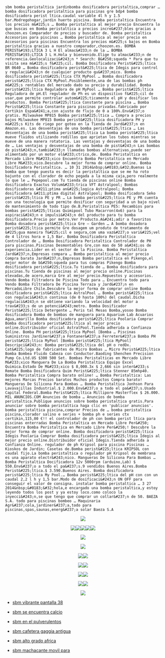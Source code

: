 
```
sbm bomba peristaltica jardinbomba dosificadora peristaltica,comprar … bomba dosificadora peristaltica para piscinas gre bdp4 bomba dosificadora perist ltica.caudal variable 4l h y 1.5 bar.Modregohogar,jardin huerto piscina. Bomba peristaltica Encuentra los precios m&#225;s … Bomba peristaltica al mejor precio Encuentra lo que buscas en Bomba peristaltica a precios incre&#237;bles gracias a choozen.es Comparador de precios y buscador de. Bomba peristaltica Accesorios para piscinas … Bomba peristaltica al mejor precio en Accesorios para piscinas Encuentra los precios m&#225;s bajos en Bomba peristaltica gracias a nuestro comparador,choozen.es. BOMBA PERIST&#193;LTICA 3 L H El almac&#233;n de la … BOMBA PERIST&#193;LTICA 3 L H.Hola y bienvenido.Elige tu almac&#233;n de referencia.Geolocalizaci&#243;n * Search: B&#250;squeda * Para que tu visita sea m&#225;s f&#225;cil. Bomba Dosificadora Perist&#225;ltica BR 0640 … Bomba dosificadora perist&#225;ltica de Idegis para control y regulaci&#243;n de cualquier producto qu&#237;mico. Bomba dosificadora perist&#225;ltica CTX MyPool … Bomba dosificadora perist&#225;ltica CTX MyPool.Posiblemente,una de las bombas ph m&#225;s rentables del mercado dado su precio y durabilidad. Bomba perist&#225;ltica Reguladora de pH MyPool … Bomba perist&#225;ltica Reguladora de pH.El regulador de Ph es un dispositivo f&#225;cil de usar,que permite controlar autom&#225;ticamente el pH y dosificar los productos. Bomba Perist&#225;ltica Constante para piscina … Bomba Perist&#225;ltica Constante para piscinas privadas.fabricado por Certikin Espa&#241;a,con ajuste de flujo de 0 a 100%.Env&#237;o gratis. Milwaukee MP815 Bomba perist&#225;ltica … Compra a precios bajos Milwaukee MP815 Bomba perist&#225;ltica dosificadora PH y m&#225;s Kits de riego por goteo en la Tienda de Jard&#237;n en Amazon.es. Las desventajas de una bomba perist&#225;ltica … Las desventajas de una bomba perist&#225;ltica La bomba perist&#225;ltica mueve fluidos utilizando rodillos que aprietan los tubos mientras se mueve de una manera rotatoria. Las ventajas y desventajas de una bomba de … Las ventajas y desventajas de una bomba de pist&#243;n Las bombas de pist&#243;n,tambi&#233;n llamadas bombas alternativas,puede ser alimentado por un motor el&#233;ctrico,de. Bomba Peristaltica en Mercado Libre M&#233;xico Encuentra Bomba Peristaltica en Mercado Libre M&#233;xico.Descubre la mejor forma de comprar online. Bomba Dosificadora Peristaltica. … 10 31 2014&nbsp;&#0183;&#32;Buenas La bomba que tengo puesta es decir la peristaltica que se me ha roto bajunto con el clorador de echo pegada a la misma caja,pero realmente lo que le … Pepepool.com Tu tienda de piscinas online Bomba dosificadora Exactus Volum&#233;trica VFT Astralpool; Bombas dosificadoras &#211;ptima an&#225;logica Astralpool; Bomba dosificadora &#211;ptima digital Astralpool; Bomba dosificadora Seko perist&#225;ltica PE y PR … La bomba perist&#225;ltica PE y PR cuenta con una tecnologia que permite dosificar con seguridad a un bajo nivel de mantenimiento de todo tipo de.B.Peristaltica PE5: Recambios para bombas perist&#225;lticas Quimipool Tubo Macarron(4x6) para la aspiraci&#243;n e impulsi&#243;n del producto para tu bomba dosificadora.Precio por metro.Ver Producto.A&#241;adir a favoritos Bomba dosadora perist&#225;ltica Gre — Garden … A bomba dosadora perist&#225;ltica permite Gre dosagem um produto de tratamento de &#225;gua maneira f&#225;cil e segura,com uma vaz&#227;o vari&#225;vel de 4 litros hora e 1,5 Bar. Bomba Dosificadora Peristaltica Controlador de … Bomba Dosificadora Peristaltica Controlador de PH para piscinas.Piscinas Desmontables Gre,con mas de 50 a&#241;os de experiencia.Lider en el sector de la Piscina. Bomba Peristaltica Jard&#237;n,Empresas compara … Bomba peristaltica al mejor precio Compra barato Jard&#237;n,Empresas Bomba peristaltica en Pikengo,el mejor motor de b&#250;squeda para tus compras Pikengo Bomba dosificadora perist&#225;ltica.Tu tienda de … Bomba dosificadora para piscinas.Tu tienda de piscinas al mejor precio online.Piscinas elevadas,de acero,marca Gre al mejor precio.Repuestos y accesorios. Vendo Bomba Filtradora De Piscina Todo para … Encuentra todo para Vendo Bomba Filtradora De Piscina Terraza y Jard&#237;n en MercadoLibre Chile.Descubre la mejor forma de comprar online Bomba dosificadora perist&#225;ltica AstralPool … Bomba perist&#225;ltica con regulaci&#243;n continua (de 0 hasta 100%) del caudal.Dicha regulaci&#243;n se obtiene variando la velocidad del motor a trav&#233;s de un potenci&#243;metro. Bomba Dosificador Perist&#225;ltica Detergente … Peris tal Mesas Bomba,yosoo Bomba dosificadora Bomba de bombas de manguera para Aquarium Lab Acuarios Agua,amarillo Bomba dosificadora perist&#225;ltica Poolaria Comprar Bomba dosificadora perist&#225;ltica al mejor precio online.Distribuidor oficial AstralPool.Tienda adherida a Confianza Online. Bomba PH perist&#225;ltica MyPool [Bomba … Piscinas Suministros Jardiner&#237;a Fontaner&#237;a Ferreter&#237;a Bomba PH perist&#225;ltica MyPool [Bomba perist&#225;ltica MyPool] Descripci&#243;n: Bomba perist&#225;ltica del pH o redOx. Cat&#225;logo de fabricantes de Micro Bombas … Micro Perist&#225;ltica Bomba Bombea Fluido Cabeza con Conductor.Baoding Shenchen Precision Pump Co.Ltd.US $300 500 Set. Bombas Peristalticas en Mercado Libre M&#233;xico Manguera De La Bomba Peristaltica Equipo Excel Quimica.Estado De M&#233;xico $ 8,000.3x $ 2,666 sin inter&#233;s Remate Bomba Dosificadora Quim Perist&#225;ltica Stenner 85mhp40. Bomba Peristaltica Compra barato online! … Bomba Peristaltica: Las mejores Marcas Precios baratos Muchos productos Compra barato! Mangueras De Silicona Para Bombas … Bomba Peristaltica Jonhson Para Lavavajillas Industrial.$ 2.000.Env&#237;o a todo el pa&#237;s.Usado Capital Federal.Bomba Perist&#225;ltica Millipore Masterflex $ 26.000. MIL ANUNCIOS.COM Anuncios de bomba … Anuncios de bomba peristaltica.Publique anuncios sobre bomba peristaltica gratis.Para anunciar sobre bomba peristaltica haga clic en 'publicar anuncios'. bomba peristaltica piscina,comprar Precios de … bomba peristaltica piscina,clorador salino e series + bomba ph e series ctx certikin,115,00 €!! el controlador de ph con bomba perist ltica para piscinas enterradas Bomba Peristaltica en Mercado Libre Per&#250; Encuentra Bomba Peristaltica en Mercado Libre Per&#250;! Descubre la mejor forma de comprar online. Bomba dosificadora perist&#225;ltica Idegis Poolaria Comprar Bomba dosificadora perist&#225;ltica Idegis al mejor precio online.Distribuidor oficial Idegis.Tienda adherida a Confianza Online. regulador de ph Kripsol para piscina Piscinas … Kioskos de Jardin; Casetas de.Bomba perist&#225;ltica KRIPSOL con caudal fijo.La bomba peristaltica o regulador pH Kripsol de membrana es una aparato electr&#243;nico. Mangueras De Silicona Para Bombas … Bomba Peristaltica Docificadora 12v 5000rpm (arduino,Lab) $ 550.Env&#237;o a todo el pa&#237;s.9 vendidos Buenos Aires.Bomba Perist&#225;ltica.$ 3.590.Buenos Aires. Bomba dosificadora perist&#225;ltica My Pool.… Bomba perist&#225;ltica del pH con con un caudal 2,2 l h y 1,5 bar.Modo de dosificaci&#243;n ON OFF para conseguir el valor de consigna. instalar bomba peristaltica … 3 27 2014&nbsp;&#0183;&#32;hola,e encargado una bomba peristaltica,y estoy leyendo todos los post y ya estoy loco.como coloco la inyecci&#243;n,se que tengo que comprar un collar&#237;n de 50. BAEZA S.A. todo para piscinas bombeo … Maquinaria Agr&#237;cola,jardiner&#237;a,todo para piscinas,spas,saunas,energ&#237;a solar Baeza S.A 
```

<div align="center">

<a href="https://es-crusher.shibang-china.com/github&k=sbm+bomba+peristaltica+jardin"><img src="https://static.shibang-china.com/es/crusher/logo.jpg"></a>

<a href="https://es-crusher.shibang-china.com/github&k=sbm+bomba+peristaltica+jardin"><img src="https://static.shibang-china.com/es/crusher/index.jpg"></a><a href="https://es-crusher.shibang-china.com/material.htmlgithub&k=sbm+bomba+peristaltica+jardin"><img src="https://static.shibang-china.com/es/crusher/material.jpg"></a><a href="https://es-crusher.shibang-china.com/application.htmlgithub&k=sbm+bomba+peristaltica+jardin"><img src="https://static.shibang-china.com/es/crusher/application.jpg"></a><a href="https://es-crusher.shibang-china.com/aboutus.htmlgithub&k=sbm+bomba+peristaltica+jardin"><img src="https://static.shibang-china.com/es/crusher/aboutus.jpg"></a><a href="https://es-crusher.shibang-china.com/contact.htmlgithub&k=sbm+bomba+peristaltica+jardin"><img src="https://static.shibang-china.com/es/crusher/contact.jpg"></a>

<a href="https://es-crusher.shibang-china.com/github&k=sbm+bomba+peristaltica+jardin"><img src="https://static.shibang-china.com/es/crusher/banner.jpg"></a>

<a href="https://swt.shibang-china.com/github&k=sbm+bomba+peristaltica+jardin"><img src="https://static.shibang-china.com/es/crusher/text.jpg"></a>

<a href="https://swt.shibang-china.com/github&k=sbm+bomba+peristaltica+jardin"><img src="https://static.shibang-china.com/es/crusher/chat.jpg"></a><a href="https://es-crusher.shibang-china.com/contact.htmlgithub&k=sbm+bomba+peristaltica+jardin"><img src="https://static.shibang-china.com/es/crusher/message.jpg"></a>

<a href="https://es-crusher.shibang-china.com/products/pe.htmlgithub&k=sbm+bomba+peristaltica+jardin"><img src="https://static.shibang-china.com/es/crusher/pe.jpg"></a><a href="https://es-crusher.shibang-china.com/products/pf.htmlgithub&k=sbm+bomba+peristaltica+jardin"><img src="https://static.shibang-china.com/es/crusher/pf.jpg"></a>

<a href="https://es-crusher.shibang-china.com/products/hpt.htmlgithub&k=sbm+bomba+peristaltica+jardin"><img src="https://static.shibang-china.com/es/crusher/hpt.jpg"></a><a href="https://es-crusher.shibang-china.com/products/vsi.htmlgithub&k=sbm+bomba+peristaltica+jardin"><img src="https://static.shibang-china.com/es/crusher/vsi.jpg"></a>

<a href="https://es-crusher.shibang-china.com/products/klv.htmlgithub&k=sbm+bomba+peristaltica+jardin"><img src="https://static.shibang-china.com/es/crusher/klv.jpg"></a><a href="https://es-crusher.shibang-china.com/products/portable.htmlgithub&k=sbm+bomba+peristaltica+jardin"><img src="https://static.shibang-china.com/es/crusher/portable.jpg"></a>

<a href="https://swt.shibang-china.com/github&k=sbm+bomba+peristaltica+jardin"><img src="https://static.shibang-china.com/es/crusher/case.jpg"></a>

</div>


* [sbm vibrante pantalla 38](sbm%20vibrante%20pantalla%2038.md)

* [sbm se encuentra calcio](sbm%20se%20encuentra%20calcio.md)

* [sbm en el pulverulentos](sbm%20en%20el%20pulverulentos.md)

* [sbm cafetera gaggia antigua](sbm%20cafetera%20gaggia%20antigua.md)

* [sbm alto grado africa](sbm%20alto%20grado%20africa.md)

* [sbm machacante movil para](sbm%20machacante%20movil%20para.md)